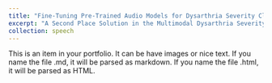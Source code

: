 ```yaml
---
title: "Fine-Tuning Pre-Trained Audio Models for Dysarthria Severity Classification"
excerpt: "A Second Place Solution in the Multimodal Dysarthria Severity Classification Challenge"
collection: speech
---
```


This is an item in your portfolio. It can be have images or nice text. If you name the file .md, it will be parsed as markdown. If you name the file .html, it will be parsed as HTML. 
